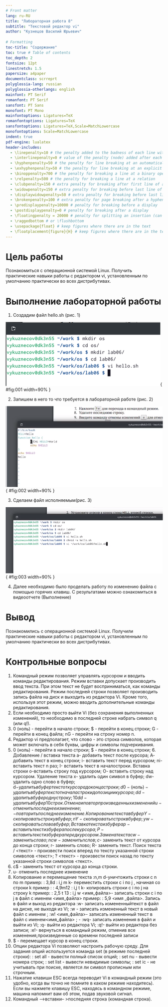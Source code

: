 ```yaml
---
# Front matter
lang: ru-RU
title: "Лабораторная работа 8"
subtitle: "Текстовой редактор vi"
author: "Кузнецов Василий Юрьевич"

# Formatting
toc-title: "Содержание"
toc: true # Table of contents
toc_depth: 2
fontsize: 12pt
linestretch: 1.5
papersize: a4paper
documentclass: scrreprt
polyglossia-lang: russian
polyglossia-otherlangs: english
mainfont: PT Serif
romanfont: PT Serif
sansfont: PT Sans
monofont: PT Mono
mainfontoptions: Ligatures=TeX
romanfontoptions: Ligatures=TeX
sansfontoptions: Ligatures=TeX,Scale=MatchLowercase
monofontoptions: Scale=MatchLowercase
indent: true
pdf-engine: lualatex
header-includes:
  - \linepenalty=10 # the penalty added to the badness of each line within a paragraph (no associated penalty node) Increasing the value makes tex try to have fewer lines in the paragraph.
  - \interlinepenalty=0 # value of the penalty (node) added after each line of a paragraph.
  - \hyphenpenalty=50 # the penalty for line breaking at an automatically inserted hyphen
  - \exhyphenpenalty=50 # the penalty for line breaking at an explicit hyphen
  - \binoppenalty=700 # the penalty for breaking a line at a binary operator
  - \relpenalty=500 # the penalty for breaking a line at a relation
  - \clubpenalty=150 # extra penalty for breaking after first line of a paragraph
  - \widowpenalty=150 # extra penalty for breaking before last line of a paragraph
  - \displaywidowpenalty=50 # extra penalty for breaking before last line before a display math
  - \brokenpenalty=100 # extra penalty for page breaking after a hyphenated line
  - \predisplaypenalty=10000 # penalty for breaking before a display
  - \postdisplaypenalty=0 # penalty for breaking after a display
  - \floatingpenalty = 20000 # penalty for splitting an insertion (can only be split footnote in standard LaTeX)
  - \raggedbottom # or \flushbottom
  - \usepackage{float} # keep figures where there are in the text
  - \floatplacement{figure}{H} # keep figures where there are in the text
---
```



# Цель работы

Познакомиться с операционной системой Linux. Получить практические навыки работы с редактором vi, установленным по умолчанию практически во всех дистрибутивах.


# Выполнение лабораторной работы

1. Создадим файл hello.sh (рис. 1)

![Пункт 2](images/1.png){ #fig:001 width=90% }

2. Запишем в него то что требуется в лабораторной работе (рис. 2)

![Пункт 3](images/2.png){ #fig:002 width=90% }

3. Сделаем файл исполняемым(рис. 3)

![Пункт 4](images/3.png){ #fig:003 width=90% }

4. Далее необходимо было проделать работу по изменению файла с помощью горячих клавиш. С результатами можно ознакомиться в видеоотчете (Выполнение)

# Вывод

Познакомились с операционной системой Linux. Получили практические навыки работы с редактором vi, установленным по умолчанию практически во всех дистрибутивах.


# Контрольные вопросы
1.	Командный режим позволяет управлять курсором и вводить команды редактирования. 
Режим вставки допускает производить ввод текста. При этом текст не будет восприниматься, как команды редактирования. 
Режим последней строки позволяет производить запись файла на диск и выходить из редактора Vi. Кроме того, используя этот режим, можно вводить дополнительные команды редактирования. 
2.	Если необходимо просто выйти Vi (без сохранения выполненных изменений), то необходимо в последней строке набрать символ q (или q!). 
3.	0 (ноль) - перейти в начало строки; 
$ - перейти в конец строки; G - перейти в конец файла; nG - перейти на строку номер n. 
4.	Редактор vi предполагает, что слово - это строка символов, которая может включать в себя буквы, цифры и символы подчеркивания. 
5.	0 (ноль) - перейти в начало строки; 
$ - перейти в конец строки; 6. Добавление / вставка текста а- добавить текст после курсора; А- добавить текст в конец строки; i- вставить текст перед курсором; 
ni- вставить текст n раз; 
I- вставить текст в началостроки. Вставка строки o-вставить строку под курсором; О- вставить строку над курсором. Удаление текста x- удалить один символ в буфер; dw- удалить одно слово в буфер; 
d$- удалить в буфер текст от курсора до конца строки; 
d0-(ноль) - удалить в буфер текст от начала строки до позиции курсора; dd- удалить в буфер одну строку; 10dd- удалить в буфер 10 строк. 
Отмена и повтор произведенных изменений u- отменить последнее изменение; - повторить последнее изменение. 
Копирование текста в буфер Y- скопировать строку в буфер; nY- скопировать n строк в буфер; yw- скопировать слово в буфер; Вставка текста из буфера p- вставить текст из буфера после курсора; P- вставить текст из буфера перед курсором. 
Замена текста cw - заменить слово; n cw - заменить n слов; 
c$- заменить текст от курсора до конца строки; 
r- заменить слово; R- заменить текст. 
Поиск текста 
/ <текст> - произвести поиск вперед по тексту указанной строки символов <текст>; 
? <текст> - произвести поиск назад по тексту указанной строки символов <текст>. 
7.	c$ - заменить текст от курсора до конца строки. 
8.	u- отменить последнее изменение 
9.	Kопирование и перемещение текста :n,m d-уничтожить строки с n по m 
пример: : 3,8d 
: i,j m k- переместить строки с i по j , начиная со строки k пример : : 4,9m12 
: i,j t k- копировать строки с i по j на строку k пример: : 2,5 t 13 
: i,j w <имя_файла>- записать строки с i по j в файл с именем <имя_файла> пример: : 5,9 <имя _файла>. Запись в файл и выход из редактора 
:w- записать измененныйтекст в файл на диске, не выходя из Vi; 
:w <newfile>- записать измененный текст в новый файл с именем <newfile>; 
:w! <имя_файла>- записать измененный текст в файл с именем<имя_файла> ; - :wq- записать изменения в файл и выйти из Vi; 
:q- выйти из редактора Vi; 
:q!- выйти из редактора без записи; 
:e!- вернуться в командный режим, отменив все изменения,произведенные со времени последней записи 
10.	$ - перемещает курсор в конец строки. 
11.	Опции редактора Vi позволяют настроить рабочую среду. Для задания опций используется команда set (в режиме последней строки): 
: set all - вывести полный список опций; 
: set nu - вывести номера строк; 
: set list - вывести невидимые символы; 
: set ic - не учитывать при поиске, является ли символ прописным или строчным. 
12.	Нажатие клавиши ESC всегда переводит Vi в командный режим (это удобно, когда вы точно не помните в каком режиме находитесь). Если вы нажмете клавишу ESC, находясь в командном режиме, машина напомнит вам об этом, подав звуковой сигнал. 
13.	Командный –>вставки– >последняя строка (командная строка). 
